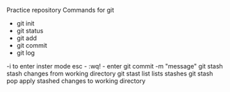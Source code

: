 Practice repository
Commands for git

- git init
- git status
- git add
- git commit
- git log

-i to enter inster mode
esc - :wq! - enter 
git commit -m "message"
git stash   stash changes from working directory
git stast list    lists stashes
git stash pop   apply stashed changes to working directory